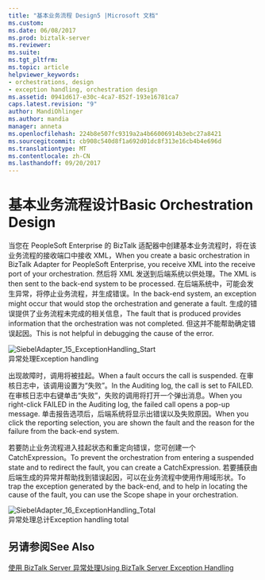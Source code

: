 ```yaml
---
title: "基本业务流程 Design5 |Microsoft 文档"
ms.custom: 
ms.date: 06/08/2017
ms.prod: biztalk-server
ms.reviewer: 
ms.suite: 
ms.tgt_pltfrm: 
ms.topic: article
helpviewer_keywords:
- orchestrations, design
- exception handling, orchestration design
ms.assetid: 0941d617-e30c-4ca7-852f-193e16781ca7
caps.latest.revision: "9"
author: MandiOhlinger
ms.author: mandia
manager: anneta
ms.openlocfilehash: 224b8e507fc9319a2a4b66006914b3ebc27a8421
ms.sourcegitcommit: cb908c540d8f1a692d01dc8f313e16cb4b4e696d
ms.translationtype: MT
ms.contentlocale: zh-CN
ms.lasthandoff: 09/20/2017
---
```

# <a name="basic-orchestration-design"></a><span data-ttu-id="263f2-102">基本业务流程设计</span><span class="sxs-lookup"><span data-stu-id="263f2-102">Basic Orchestration Design</span></span>
<span data-ttu-id="263f2-103">当您在 PeopleSoft Enterprise 的 BizTalk 适配器中创建基本业务流程时，将在该业务流程的接收端口中接收 XML，</span><span class="sxs-lookup"><span data-stu-id="263f2-103">When you create a basic orchestration in BizTalk Adapter for PeopleSoft Enterprise, you receive XML into the receive port of your orchestration.</span></span> <span data-ttu-id="263f2-104">然后将 XML 发送到后端系统以供处理。</span><span class="sxs-lookup"><span data-stu-id="263f2-104">The XML is then sent to the back-end system to be processed.</span></span> <span data-ttu-id="263f2-105">在后端系统中，可能会发生异常，将停止业务流程，并生成错误。</span><span class="sxs-lookup"><span data-stu-id="263f2-105">In the back-end system, an exception might occur that would stop the orchestration and generate a fault.</span></span> <span data-ttu-id="263f2-106">生成的错误提供了业务流程未完成的相关信息，</span><span class="sxs-lookup"><span data-stu-id="263f2-106">The fault that is produced provides information that the orchestration was not completed.</span></span> <span data-ttu-id="263f2-107">但这并不能帮助确定错误起因。</span><span class="sxs-lookup"><span data-stu-id="263f2-107">This is not helpful in debugging the cause of the error.</span></span>  
  
 ![](../core/media/siebeladapter-15-exceptionhandling-start.gif "SiebelAdapter_15_ExceptionHandling_Start")  
<span data-ttu-id="263f2-108">异常处理</span><span class="sxs-lookup"><span data-stu-id="263f2-108">Exception handling</span></span>  
  
 <span data-ttu-id="263f2-109">出现故障时，调用将被挂起。</span><span class="sxs-lookup"><span data-stu-id="263f2-109">When a fault occurs the call is suspended.</span></span> <span data-ttu-id="263f2-110">在审核日志中，该调用设置为“失败”。</span><span class="sxs-lookup"><span data-stu-id="263f2-110">In the Auditing log, the call is set to FAILED.</span></span> <span data-ttu-id="263f2-111">在审核日志中右键单击“失败”，失败的调用将打开一个弹出消息。</span><span class="sxs-lookup"><span data-stu-id="263f2-111">When you right-click FAILED in the Auditing log, the failed call opens a pop-up message.</span></span> <span data-ttu-id="263f2-112">单击报告选项后，后端系统将显示出错误以及失败原因。</span><span class="sxs-lookup"><span data-stu-id="263f2-112">When you click the reporting selection, you are shown the fault and the reason for the failure from the back-end system.</span></span>  
  
 <span data-ttu-id="263f2-113">若要防止业务流程进入挂起状态和重定向错误，您可创建一个 CatchExpression。</span><span class="sxs-lookup"><span data-stu-id="263f2-113">To prevent the orchestration from entering a suspended state and to redirect the fault, you can create a CatchExpression.</span></span> <span data-ttu-id="263f2-114">若要捕获由后端生成的异常并帮助找到错误起因，可以在业务流程中使用作用域形状。</span><span class="sxs-lookup"><span data-stu-id="263f2-114">To trap the exception generated by the back-end, and to help in locating the cause of the fault, you can use the Scope shape in your orchestration.</span></span>  
  
 ![](../core/media/siebeladapter-16-exceptionhandling-total.gif "SiebelAdapter_16_ExceptionHandling_Total")  
<span data-ttu-id="263f2-115">异常处理总计</span><span class="sxs-lookup"><span data-stu-id="263f2-115">Exception handling total</span></span>  
  
## <a name="see-also"></a><span data-ttu-id="263f2-116">另请参阅</span><span class="sxs-lookup"><span data-stu-id="263f2-116">See Also</span></span>  
 [<span data-ttu-id="263f2-117">使用 BizTalk Server 异常处理</span><span class="sxs-lookup"><span data-stu-id="263f2-117">Using BizTalk Server Exception Handling</span></span>](../core/using-biztalk-server-exception-handling2.md)